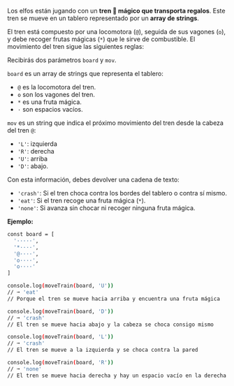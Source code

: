 Los elfos están jugando con un **tren 🚂 mágico que transporta regalos**. Este tren se mueve en un tablero representado por un **array de strings**.

El tren está compuesto por una locomotora (`@`), seguida de sus vagones (`o`), y debe recoger frutas mágicas (`*`) que le sirve de combustible. El movimiento del tren sigue las siguientes reglas:

Recibirás dos parámetros `board` y `mov`.

`board` es un array de strings que representa el tablero:

* `@` es la locomotora del tren.
* `o` son los vagones del tren.
* `*` es una fruta mágica.
* `·` son espacios vacíos.

`mov` es un string que indica el próximo movimiento del tren desde la cabeza del tren `@`:

* `'L'`: izquierda
* `'R'`: derecha
* `'U'`: arriba
* `'D'`: abajo.

Con esta información, debes devolver una cadena de texto:

* `'crash'`: Si el tren choca contra los bordes del tablero o contra sí mismo.
* `'eat'`: Si el tren recoge una fruta mágica (`*`).
* `'none'`: Si avanza sin chocar ni recoger ninguna fruta mágica.

**Ejemplo:**

```sh
const board = [
  '·····',
  '*····',
  '@····',
  'o····',
  'o····'
]

console.log(moveTrain(board, 'U'))
// ➞ 'eat'
// Porque el tren se mueve hacia arriba y encuentra una fruta mágica

console.log(moveTrain(board, 'D'))
// ➞ 'crash'
// El tren se mueve hacia abajo y la cabeza se choca consigo mismo

console.log(moveTrain(board, 'L'))
// ➞ 'crash'
// El tren se mueve a la izquierda y se choca contra la pared

console.log(moveTrain(board, 'R'))
// ➞ 'none'
// El tren se mueve hacia derecha y hay un espacio vacío en la derecha

```
